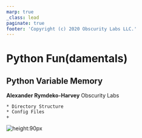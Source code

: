 ```yaml
---
marp: true
_class: lead
paginate: true
footer: 'Copyright (c) 2020 Obscurity Labs LLC.'
---
```


# Python Fun(damentals)
## Python Variable Memory

**Alexander Rymdeko-Harvey**
Obscurity Labs
```text
* Directory Structure
* Config Files
+
```

![height:90px](https://obscuritylabs.com/wp-content/uploads/2019/11/OL-3d-landscape-positive-transparent.png)
